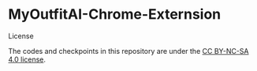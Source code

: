# MyOutfitAI-Chrome-Externsion

License

The codes and checkpoints in this repository are under the [CC BY-NC-SA 4.0 license](https://creativecommons.org/licenses/by-nc-sa/4.0/).
 
